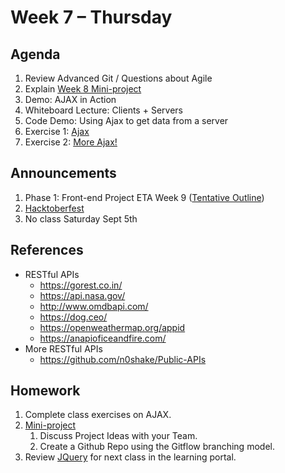 # Week 7 – Thursday

## Agenda
1. Review Advanced Git / Questions about Agile
1. Explain [Week 8 Mini-project](../../../week8/mini-project/README.md)
1. Demo: AJAX in Action
1. Whiteboard Lecture: Clients + Servers
1. Code Demo: Using Ajax to get data from a server
1. Exercise 1: [Ajax](../class/exercise1/README.md)
1. Exercise 2: [More Ajax!](../class/exercise2/README.md)

## Announcements
1. Phase 1: Front-end Project ETA Week 9 ([Tentative Outline](../../week9-10_Phase1Project/README.md))
1. [Hacktoberfest](https://hacktoberfest.digitalocean.com) 
1. No class Saturday Sept 5th 

## References
* RESTful APIs
    * https://gorest.co.in/
    * https://api.nasa.gov/
    * http://www.omdbapi.com/
    * https://dog.ceo/
    * https://openweathermap.org/appid
    * https://anapioficeandfire.com/
* More RESTful APIs
    * https://github.com/n0shake/Public-APIs

## Homework
1. Complete class exercises on AJAX.
1. [Mini-project](../../../week8/mini-project/README.md)
    1. Discuss Project Ideas with your Team.
    1. Create a Github Repo using the Gitflow branching model.
1. Review [JQuery](https://learn.digitalcrafts.com/flex/lessons/building-interactive-uis/jquery/#learning-objectives) for next class in the learning portal.
